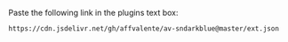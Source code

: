 Paste the following link in the plugins text box:
```
https://cdn.jsdelivr.net/gh/affvalente/av-sndarkblue@master/ext.json
```